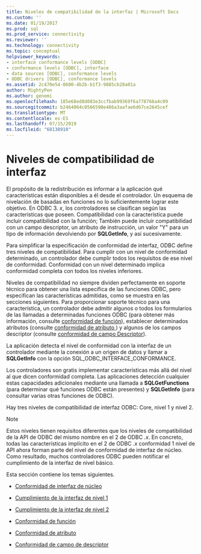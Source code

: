 ```yaml
---
title: Niveles de compatibilidad de la interfaz | Microsoft Docs
ms.custom: ''
ms.date: 01/19/2017
ms.prod: sql
ms.prod_service: connectivity
ms.reviewer: ''
ms.technology: connectivity
ms.topic: conceptual
helpviewer_keywords:
- interface conformance levels [ODBC]
- conformance levels [ODBC], interface
- data sources [ODBC], conformance levels
- ODBC drivers [ODBC], conformance levels
ms.assetid: 2c470e54-0600-4b2b-b1f3-9885cb28a01a
author: MightyPen
ms.author: genemi
ms.openlocfilehash: 185e68ed8d083e3ccfbab99369f6a778766a4c09
ms.sourcegitcommit: b2464064c0566590e486a3aafae6d67ce2645cef
ms.translationtype: MT
ms.contentlocale: es-ES
ms.lasthandoff: 07/15/2019
ms.locfileid: "68138910"
---
```

# <a name="interface-conformance-levels"></a>Niveles de compatibilidad de interfaz
El propósito de la redistribución es informar a la aplicación qué características están disponibles a él desde el controlador. Un esquema de nivelación de basadas en funciones no lo suficientemente lograr este objetivo. En ODBC 3. *x*, los controladores se clasifican según las características que poseen. Compatibilidad con la característica puede incluir compatibilidad con la función; También puede incluir compatibilidad con un campo descriptor, un atributo de instrucción, un valor "Y" para un tipo de información devolviendo por **SQLGetInfo**, y así sucesivamente.  
  
 Para simplificar la especificación de conformidad de interfaz, ODBC define tres niveles de compatibilidad. Para cumplir con un nivel de conformidad determinado, un controlador debe cumplir todos los requisitos de ese nivel de conformidad. Conformidad con un nivel determinado implica conformidad completa con todos los niveles inferiores.  
  
 Niveles de compatibilidad no siempre dividen perfectamente en soporte técnico para obtener una lista específica de las funciones ODBC, pero especifican las características admitidas, como se muestra en las secciones siguientes. Para proporcionar soporte técnico para una característica, un controlador debe admitir algunos o todos los formularios de las llamadas a determinadas funciones ODBC (para obtener más información, consulte [conformidad de función](../../../odbc/reference/develop-app/function-conformance.md)), establecer determinados atributos (consulte [conformidad de atributo ](../../../odbc/reference/develop-app/attribute-conformance.md)) y algunos de los campos descriptor (consulte [conformidad de campo Descriptor](../../../odbc/reference/develop-app/descriptor-field-conformance.md)).  
  
 La aplicación detecta el nivel de conformidad con la interfaz de un controlador mediante la conexión a un origen de datos y llamar a **SQLGetInfo** con la opción SQL_ODBC_INTERFACE_CONFORMANCE.  
  
 Los controladores son gratis implementar características más allá del nivel al que dicen conformidad completa. Las aplicaciones detección cualquier estas capacidades adicionales mediante una llamada a **SQLGetFunctions** (para determinar qué funciones ODBC están presentes) y **SQLGetInfo** (para consultar varias otras funciones de ODBC).  
  
 Hay tres niveles de compatibilidad de interfaz ODBC: Core, nivel 1 y nivel 2.  
  
> [!NOTE]
>  Estos niveles tienen requisitos diferentes que los niveles de compatibilidad de la API de ODBC del mismo nombre en el 2 de ODBC *.x*. En concreto, todas las características implícito en el 2 de ODBC *.x* conformidad 1 nivel de API ahora forman parte del nivel de conformidad de interfaz de núcleo. Como resultado, muchos controladores ODBC pueden notificar el cumplimiento de la interfaz de nivel básico.  
  
 Esta sección contiene los temas siguientes.  
  
-   [Conformidad de interfaz de núcleo](../../../odbc/reference/develop-app/core-interface-conformance.md)  
  
-   [Cumplimiento de la interfaz de nivel 1](../../../odbc/reference/develop-app/level-1-interface-conformance.md)  
  
-   [Cumplimiento de la interfaz de nivel 2](../../../odbc/reference/develop-app/level-2-interface-conformance.md)  
  
-   [Conformidad de función](../../../odbc/reference/develop-app/function-conformance.md)  
  
-   [Conformidad de atributo](../../../odbc/reference/develop-app/attribute-conformance.md)  
  
-   [Conformidad de campo de descriptor](../../../odbc/reference/develop-app/descriptor-field-conformance.md)
